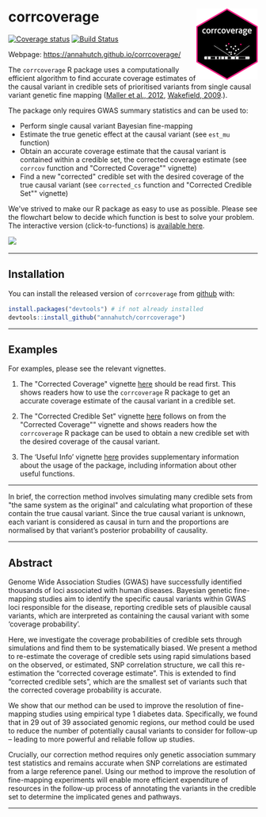 
<!-- README.md is generated from README.Rmd. Please edit that file -->

# corrcoverage <img src="man/figures/logo.png" align="right" />

[![Coverage
status](https://codecov.io/gh/annahutch/corrcoverage/branch/master/graph/badge.svg)](https://codecov.io/github/annahutch/corrcoverage?branch=master)
[![Build
Status](https://travis-ci.org/annahutch/corrcoverage.svg?branch=master)](https://travis-ci.org/annahutch/corrcoverage)

Webpage: <https://annahutch.github.io/corrcoverage/>

The `corrcoverage` R package uses a computationally efficient algorithm
to find accurate coverage estimates of the causal variant in credible
sets of prioritised variants from single causal variant genetic fine mapping ([Maller et
al., 2012](https://www.ncbi.nlm.nih.gov/pubmed/23104008),
[Wakefield, 2009](https://onlinelibrary.wiley.com/doi/abs/10.1002/gepi.20359).).

The package only requires GWAS summary statistics and can be used to:

  - Perform single causal variant Bayesian fine-mapping
  - Estimate the true genetic effect at the causal variant (see `est_mu`
    function)
  - Obtain an accurate coverage estimate that the causal variant 
    is contained within a credible set, the corrected coverage estimate
    (see `corrcov` function and "Corrected Coverage"" vignette)
  - Find a new "corrected" credible set with the desired coverage of the
    true causal variant (see `corrected_cs` function and 
    "Corrected Credible Set"" vignette)

We've strived to make our R package as easy to use as possible. 
Please see the flowchart below to decide which function is best to solve
your problem. The interactive version (click-to-functions) is [available
here](https://annahutch.github.io/PhD/package_flowchart.html).

![](https://annahutch.github.io/PhD/package_flowchart.svg)

-----

## Installation

You can install the released version of `corrcoverage` from
[github](https://github.com/) with:

``` r
install.packages("devtools") # if not already installed
devtools::install_github("annahutch/corrcoverage")
```

-----

## Examples

For examples, please see the relevant vignettes.

1. The "Corrected Coverage" vignette
[here](https://annahutch.github.io/corrcoverage/articles/corrected-coverage.html)
should be read first. This shows readers how to use the `corrcoverage` R
package to get an accurate coverage estimate of the causal variant in a
credible set.

2. The "Corrected Credible Set" vignette
[here](https://annahutch.github.io/corrcoverage/articles/New-Credible-Set.html)
follows on from the "Corrected Coverage"" vignette and shows readers how
the `corrcoverage` R package can be used to obtain a new credible set with
the desired coverage of the causal variant.

3. The ‘Useful Info’ vignette
[here](https://annahutch.github.io/corrcoverage/articles/Useful-Info.html)
provides supplementary information about the usage of the package,
including information about other useful functions.

-----

In brief, the correction method involves simulating many credible sets
from "the same system as the original" and calculating what proportion of
these contain the true causal variant. Since the true causal variant is 
unknown, each variant is considered as causal in turn and the proportions 
are normalised by that variant’s posterior probability of causality.

-----

## Abstract

Genome Wide Association Studies (GWAS) have successfully identified thousands of loci associated with human diseases. Bayesian genetic fine-mapping studies aim to identify the specific causal variants within GWAS loci responsible for the disease, reporting credible sets of plausible causal variants, which are interpreted as containing the causal variant with some ‘coverage probability’.

Here, we investigate the coverage probabilities of credible sets through simulations and find them to be systematically biased. We present a method to re-estimate the coverage of credible sets using rapid simulations based on the observed, or estimated, SNP correlation structure, we call this re-estimation the “corrected coverage estimate”. This is extended to find “corrected credible sets”, which are the smallest set of variants such that the corrected coverage probability is accurate. 

We show that our method can be used to improve the resolution of fine-mapping studies using empirical type 1 diabetes data. Specifically, we found that in 29 out of 39 associated genomic regions, our method could be used to reduce the number of potentially causal variants to consider for follow-up – leading to more powerful and reliable follow up studies. 

Crucially, our correction method requires only genetic association summary test statistics and remains accurate when SNP correlations are estimated from a large reference panel. Using our method to improve the resolution of fine-mapping experiments will enable more efficient expenditure of resources in the follow-up process of annotating the variants in the credible set to determine the implicated genes and pathways. 

-----
